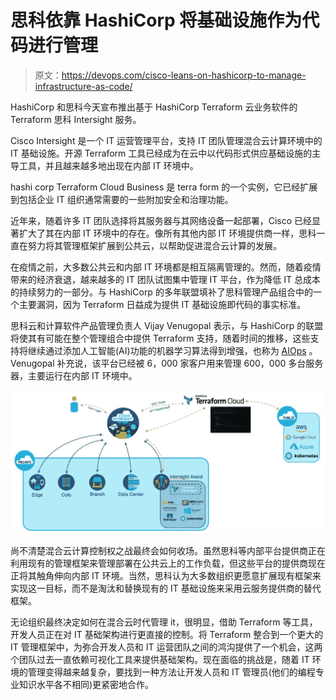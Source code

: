 # 思科依靠 HashiCorp 将基础设施作为代码进行管理

> 原文：<https://devops.com/cisco-leans-on-hashicorp-to-manage-infrastructure-as-code/>

HashiCorp 和思科今天宣布推出基于 HashiCorp Terraform 云业务软件的 Terraform 思科 Intersight 服务。

Cisco Intersight 是一个 IT 运营管理平台，支持 IT 团队管理混合云计算环境中的 IT 基础设施。开源 Terraform 工具已经成为在云中以代码形式供应基础设施的主导工具，并且越来越多地出现在内部 IT 环境中。

hashi corp Terraform Cloud Business 是 terra form 的一个实例，它已经扩展到包括企业 IT 组织通常需要的一些附加安全和治理功能。

近年来，随着许多 IT 团队选择将其服务器与其网络设备一起部署，Cisco 已经显著扩大了其在内部 IT 环境中的存在。像所有其他内部 IT 环境提供商一样，思科一直在努力将其管理框架扩展到公共云，以帮助促进混合云计算的发展。

在疫情之前，大多数公共云和内部 IT 环境都是相互隔离管理的。然而，随着疫情带来的经济衰退，越来越多的 IT 团队试图集中管理 IT 平台，作为降低 IT 总成本的持续努力的一部分。与 HashiCorp 的多年联盟填补了思科管理产品组合中的一个主要漏洞，因为 Terraform 日益成为提供 IT 基础设施即代码的事实标准。

思科云和计算软件产品管理负责人 Vijay Venugopal 表示，与 HashiCorp 的联盟将使其有可能在整个管理组合中提供 Terraform 支持，随着时间的推移，这些支持将继续通过添加人工智能(AI)功能的机器学习算法得到增强，也称为 [AIOps](https://devops.com/?s=AIOps) 。Venugopal 补充说，该平台已经被 6，000 家客户用来管理 600，000 多台服务器，主要运行在内部 IT 环境中。

![HashiCorp Terraform Cisco ](img/9efbfbf6998ea5d45db840a09f51273b.png)

尚不清楚混合云计算控制权之战最终会如何收场。虽然思科等内部平台提供商正在利用现有的管理框架来管理部署在公共云上的工作负载，但这些平台的提供商现在正将其触角伸向内部 IT 环境。当然，思科认为大多数组织更愿意扩展现有框架来实现这一目标，而不是淘汰和替换现有的 IT 基础设施来采用云服务提供商的替代框架。

无论组织最终决定如何在混合云时代管理 it，很明显，借助 Terraform 等工具，开发人员正在对 IT 基础架构进行更直接的控制。将 Terraform 整合到一个更大的 IT 管理框架中，为弥合开发人员和 IT 运营团队之间的鸿沟提供了一个机会，这两个团队过去一直依赖可视化工具来提供基础架构。现在面临的挑战是，随着 IT 环境的管理变得越来越复杂，要找到一种方法让开发人员和 IT 管理员(他们的编程专业知识水平各不相同)更紧密地合作。